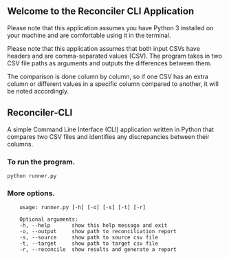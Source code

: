 ## Welcome to the Reconciler CLI Application
Please note that this application assumes you have Python 3 installed on your machine and are comfortable using it in the terminal.

Please note that this application assumes that both input CSVs have headers and are comma-separated values (CSV).
The program takes in two CSV file paths as arguments and outputs the differences between them. 

The comparison is done column by column, so if one CSV has an extra column or different values in a specific column compared to another, it will be
noted accordingly.

## Reconciler-CLI
A simple Command Line Interface (CLI) application written in Python that compares two CSV files and identifies any discrepancies between their columns.

### To run the program.
`python runner.py`

### More options.
```
    usage: runner.py [-h] [-o] [-s] [-t] [-r] 
    
    Optional arguments: 
    -h, --help       show this help message and exit 
    -o, --output     show path to reconciliation report 
    -s, --source     show path to source csv file 
    -t, --target     show path to target csv file 
    -r, --reconcile  show results and generate a report 
```
